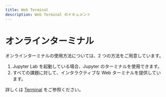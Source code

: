 ```yaml
---
title: Web Terminal
description: Web Terminal のドキュメント
---
```


# オンラインターミナル

オンラインターミナルの使用方法については、2 つの方法をご用意しています。

1. Jupyter Lab を起動している場合、Jupyter のターミナルを使用できます。
2. すべての課題に対して、インタラクティブな Web ターミナルを提供しています。

詳しくは [Terminal](../quick-start/interactive#terminal) をご参照ください。